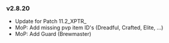 ### v2.8.20
-   Update for Patch 11.2_XPTR_
-   MoP: Add missing pvp item ID's (Dreadful, Crafted, Elite, ...)
-   MoP: Add Guard (Brewmaster)
